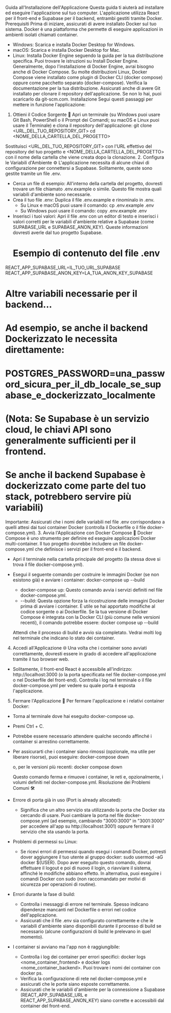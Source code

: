 Guida all'Installazione dell'Applicazione
Questa guida ti aiuterà ad installare ed eseguire l'applicazione sul tuo computer. L'applicazione utilizza React per il front-end e Supabase per il backend, entrambi gestiti tramite Docker.
Prerequisiti
Prima di iniziare, assicurati di avere installato Docker sul tuo sistema. Docker è una piattaforma che permette di eseguire applicazioni in ambienti isolati chiamati container.
 * Windows: Scarica e installa Docker Desktop for Windows.
 * macOS: Scarica e installa Docker Desktop for Mac.
 * Linux: Installa Docker Engine seguendo la guida per la tua distribuzione specifica. Puoi trovare le istruzioni su Install Docker Engine. Generalmente, dopo l'installazione di Docker Engine, avrai bisogno anche di Docker Compose. Su molte distribuzioni Linux, Docker Compose viene installato come plugin di Docker CLI (docker compose) oppure come pacchetto separato (docker-compose). Verifica la documentazione per la tua distribuzione.
Assicurati anche di avere Git installato per clonare il repository dell'applicazione. Se non lo hai, puoi scaricarlo da git-scm.com.
Installazione
Segui questi passaggi per mettere in funzione l'applicazione:
1. Ottieni il Codice Sorgente 📂
Apri un terminale (su Windows puoi usare Git Bash, PowerShell o il Prompt dei Comandi; su macOS e Linux puoi usare il Terminale) e clona il repository dell'applicazione:
git clone <URL_DEL_TUO_REPOSITORY_GIT>
cd <NOME_DELLA_CARTELLA_DEL_PROGETTO>

Sostituisci <URL_DEL_TUO_REPOSITORY_GIT> con l'URL effettivo del repository del tuo progetto e <NOME_DELLA_CARTELLA_DEL_PROGETTO> con il nome della cartella che viene creata dopo la clonazione.
2. Configura le Variabili d'Ambiente ⚙️
L'applicazione necessita di alcune chiavi di configurazione per connettersi a Supabase. Solitamente, queste sono gestite tramite un file .env.
 * Cerca un file di esempio: All'interno della cartella del progetto, dovresti trovare un file chiamato .env.example o simile. Questo file mostra quali variabili d'ambiente sono necessarie.
 * Crea il tuo file .env: Duplica il file .env.example e rinominalo in .env.
   * Su Linux e macOS puoi usare il comando: cp .env.example .env
   * Su Windows puoi usare il comando: copy .env.example .env
 * Inserisci i tuoi valori: Apri il file .env con un editor di testo e inserisci i valori corretti per le variabili d'ambiente relative a Supabase (come SUPABASE_URL e SUPABASE_ANON_KEY). Queste informazioni dovresti averle dal tuo progetto Supabase.
   # Esempio di contenuto del file .env
REACT_APP_SUPABASE_URL=IL_TUO_URL_SUPABASE
REACT_APP_SUPABASE_ANON_KEY=LA_TUA_ANON_KEY_SUPABASE

# Altre variabili necessarie per il backend...
# Ad esempio, se anche il backend Dockerizzato le necessita direttamente:
# POSTGRES_PASSWORD=una_password_sicura_per_il_db_locale_se_supabase_e_dockerizzato_localmente
# (Nota: Se Supabase è un servizio cloud, le chiavi API sono generalmente sufficienti per il frontend.
# Se anche il backend Supabase è dockerizzato come parte del tuo stack, potrebbero servire più variabili)

   Importante: Assicurati che i nomi delle variabili nel file .env corrispondano a quelli attesi dai tuoi container Docker (controlla il Dockerfile o il file docker-compose.yml).
3. Avvia l'Applicazione con Docker Compose 🚀
Docker Compose è uno strumento per definire ed eseguire applicazioni Docker multi-container. Il tuo progetto dovrebbe includere un file docker-compose.yml che definisce i servizi per il front-end e il backend.
 * Apri il terminale nella cartella principale del progetto (la stessa dove si trova il file docker-compose.yml).
 * Esegui il seguente comando per costruire le immagini Docker (se non esistono già) e avviare i container:
   docker-compose up --build

   * docker-compose up: Questo comando avvia i servizi definiti nel file docker-compose.yml.
   * --build: Questa opzione forza la ricostruzione delle immagini Docker prima di avviare i container. È utile se hai apportato modifiche al codice sorgente o ai Dockerfile.
   Se la tua versione di Docker Compose è integrata con la Docker CLI (più comune nelle versioni recenti), il comando potrebbe essere:
   docker compose up --build

   Attendi che il processo di build e avvio sia completato. Vedrai molti log nel terminale che indicano lo stato dei container.
4. Accedi all'Applicazione 🌐
Una volta che i container sono avviati correttamente, dovresti essere in grado di accedere all'applicazione tramite il tuo browser web.
 * Solitamente, il front-end React è accessibile all'indirizzo: http://localhost:3000 (o la porta specificata nel file docker-compose.yml o nel Dockerfile del front-end).
Controlla i log nel terminale o il file docker-compose.yml per vedere su quale porta è esposta l'applicazione.
5. Fermare l'Applicazione 🛑
Per fermare l'applicazione e i relativi container Docker:
 * Torna al terminale dove hai eseguito docker-compose up.
 * Premi Ctrl + C.
 * Potrebbe essere necessario attendere qualche secondo affinché i container si arrestino correttamente.
 * Per assicurarti che i container siano rimossi (opzionale, ma utile per liberare risorse), puoi eseguire:
   docker-compose down

   o, per le versioni più recenti:
   docker compose down

   Questo comando ferma e rimuove i container, le reti e, opzionalmente, i volumi definiti nel docker-compose.yml.
Risoluzione dei Problemi Comuni 🛠️
 * Errore di porta già in uso (Port is already allocated):
   * Significa che un altro servizio sta utilizzando la porta che Docker sta cercando di usare. Puoi cambiare la porta nel file docker-compose.yml (ad esempio, cambiando  "3000:3000" in "3001:3000"  per accedere all'app su http://localhost:3001) oppure fermare il servizio che sta usando la porta.
 * Problemi di permessi su Linux:
   * Se ricevi errori di permessi quando esegui i comandi Docker, potresti dover aggiungere il tuo utente al gruppo docker: sudo usermod -aG docker ${USER}. Dopo aver eseguito questo comando, dovrai effettuare il logout e poi di nuovo il login, o riavviare il sistema, affinché le modifiche abbiano effetto. In alternativa, puoi eseguire i comandi Docker con sudo (non raccomandato per motivi di sicurezza per operazioni di routine).
 * Errori durante la fase di build:
   * Controlla i messaggi di errore nel terminale. Spesso indicano dipendenze mancanti nel Dockerfile o errori nel codice dell'applicazione.
   * Assicurati che il file .env sia configurato correttamente e che le variabili d'ambiente siano disponibili durante il processo di build se necessario (alcune configurazioni di build le prelevano in quel momento).
 * I container si avviano ma l'app non è raggiungibile:
   * Controlla i log dei container per errori specifici: docker logs <nome_container_frontend> e docker logs <nome_container_backend>. Puoi trovare i nomi dei container con docker ps.
   * Verifica la configurazione di rete nel docker-compose.yml e assicurati che le porte siano esposte correttamente.
   * Assicurati che le variabili d'ambiente per la connessione a Supabase (REACT_APP_SUPABASE_URL e REACT_APP_SUPABASE_ANON_KEY) siano corrette e accessibili dal container del front-end.